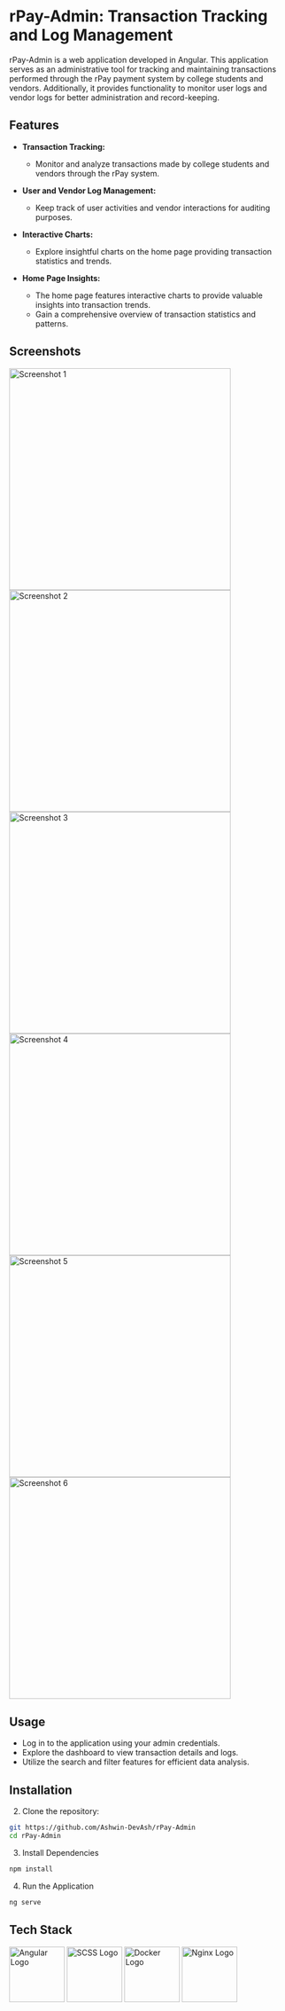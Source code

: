 # rPay-Admin: Transaction Tracking and Log Management

rPay-Admin is a web application developed in Angular. This application serves as an administrative tool for tracking and maintaining transactions performed through the rPay payment system by college students and vendors. Additionally, it provides functionality to monitor user logs and vendor logs for better administration and record-keeping.

## Features

- **Transaction Tracking:**
  - Monitor and analyze transactions made by college students and vendors through the rPay system.

- **User and Vendor Log Management:**
  - Keep track of user activities and vendor interactions for auditing purposes.

- **Interactive Charts:**
  - Explore insightful charts on the home page providing transaction statistics and trends.

- **Home Page Insights:**
  - The home page features interactive charts to provide valuable insights into transaction trends.
  - Gain a comprehensive overview of transaction statistics and patterns.
 
## Screenshots
  <p align="left">
    <img src="https://i.postimg.cc/8Cn8hTv3/Screenshot-2024-01-01-124906.png" width="400" alt="Screenshot 1"/>
    <img src="https://i.postimg.cc/jd6GMHNy/Screenshot-2024-01-01-124723.png" width="400" alt="Screenshot 2"/>
    <img src="https://i.postimg.cc/28Nsdcqz/Screenshot-2024-01-01-124733.png" width="400" alt="Screenshot 3"/>
    <img src="https://i.postimg.cc/x8MWDHZD/Screenshot-2024-01-01-124803.png" width="400" alt="Screenshot 4"/>
    <img src="https://i.postimg.cc/3RPPc9nF/Screenshot-2024-01-01-124811.png" width="400" alt="Screenshot 5"/>
    <img src="https://i.postimg.cc/bYnXtcwC/Screenshot-2024-01-01-124822.png" width="400" alt="Screenshot 6"/>
  </p>

## Usage

- Log in to the application using your admin credentials.
- Explore the dashboard to view transaction details and logs.
- Utilize the search and filter features for efficient data analysis.

## Installation

2. Clone the repository:
```bash
git https://github.com/Ashwin-DevAsh/rPay-Admin
cd rPay-Admin
```

3. Install Dependencies
```bash
npm install
```

4. Run the Application
```bash
ng serve
```
## Tech Stack
<p align="left">
  <img src="https://angular.io/assets/images/logos/angular/angular.svg" width="100" alt="Angular Logo"/>
  <img src="https://i.postimg.cc/mDBw258r/free-sass-226054.png" width="100" alt="SCSS Logo"/>
  <img src="https://i.postimg.cc/g07PR3L8/docker-icon-512x438-ga1hb37h.png" width="100" alt="Docker Logo"/>
   <img src="https://i.postimg.cc/kG0rZCv4/nginx.png" width="100" alt="Nginx Logo"/>
  <!-- You may need to update the URLs or use alternative sources for the SCSS and Docker logos -->
  <!-- For example, the Docker logo source might be: https://www.docker.com/sites/default/files/d8/2019-07/Moby-logo.png -->
</p>
